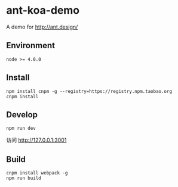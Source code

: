 # ant-koa-demo
A demo for http://ant.design/

## Environment

```
node >= 4.0.0
```

## Install

```
npm install cnpm -g --registry=https://registry.npm.taobao.org
cnpm install
```
## Develop

```
npm run dev
```

访问 http://127.0.0.1:3001

## Build

```
cnpm install webpack -g
npm run build
```
